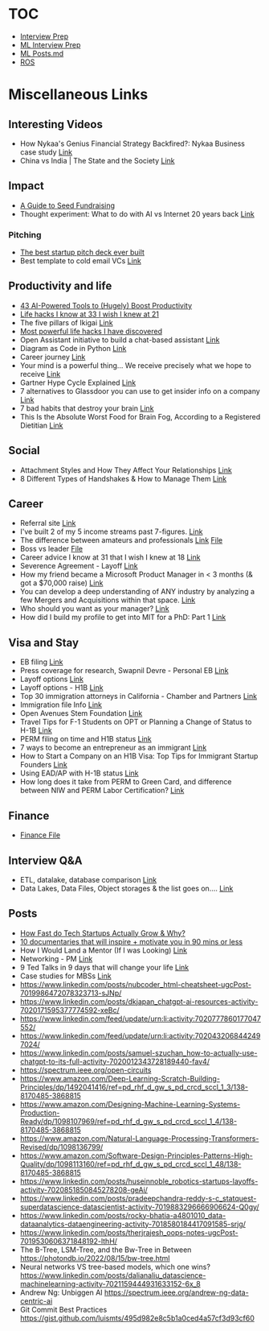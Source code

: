 # TOC

* [Interview Prep](/Miscellaneous/interview_prep/)
* [ML Interview Prep](/ml_study/readme_ml_study.md)
* [ML Posts.md](/ml_study/posts.md)
* [ROS](/Miscellaneous/ROS/)

# Miscellaneous Links

## Interesting Videos

* How Nykaa's Genius Financial Strategy Backfired?: Nykaa Business case study [Link](https://www.youtube.com/watch?v=QRGO9wvNPQc)
* China vs India | The State and the Society [Link](https://www.youtube.com/watch?v=7c4uO9ZGfbc)

## Impact

* [A Guide to Seed Fundraising](/Miscellaneous/files/A%20Guide%20to%20Seed%20Fundraising.pdf)
* Thought experiment: What to do with AI vs Internet 20 years back [Link](https://www.linkedin.com/posts/jay-feng-ab66b049_business-ai-technology-activity-7021160790661492736-67WD)

### Pitching

* [The best startup pitch deck ever built](/Miscellaneous/files/Best%20startup%20pitch%20deck%20ever%20built.pdf)
* Best template to cold email VCs [Link](https://www.linkedin.com/posts/stephanenasser_startup-fundraising-venturecapital-activity-7019681864248401921-TPS7)

## Productivity and life

* [43 AI-Powered Tools to (Hugely) Boost Productivity](/Miscellaneous/files/43%20AI-Powered%20Tools%20to%20(Hugely)%20Boost%20Productivity.pdf)
* [Life hacks I know at 33 I wish I knew at 21](/Miscellaneous/files/Life%20hacks%20I%20know%20at%2033%20I%20wish%20I%20knew%20at%2021.pdf)
* The five pillars of Ikigai [Link](/Miscellaneous/files/The%20five%20pillars%20of%20Ikigai.pdf)
* [Most powerful life hacks I have discovered](/Miscellaneous/files/most%20powerful%20life%20hacks.pdf)
* Open Assistant initiative to build a chat-based assistant [Link](https://www.linkedin.com/posts/philipp-schmid-a6a2bb196_machinelearning-community-help-activity-7027958406858592256-Q-F9/)
* Diagram as Code in Python [Link](https://diagrams.mingrammer.com)
* Career journey [Link](https://www.linkedin.com/posts/raj-abhijit-dandekar-67a33118a_in-june-2017-i-received-my-btech-degree-activity-7028257495852695552-9xcQ/)
* Your mind is a powerful thing… We receive precisely what we hope to receive [Link](https://www.linkedin.com/posts/avnish-sharma-4697835b_whatinspiresme-motivation-linkedinforcreators-ugcPost-7027830284641316865-VHxd/)
* Gartner Hype Cycle Explained [Link](https://www.linkedin.com/feed/update/urn:li:activity:7026270565015465984/)
* 7 alternatives to Glassdoor you can use to get insider info on a company [Link](https://www.linkedin.com/posts/renoperry_jobsearch-careers-activity-7026187594505863168-zyZ-/)
* 7 bad habits that destroy your brain [Link](/Miscellaneous/files/7%20bad%20habits%20that%20destry%20your%20brain.pdf)
* This Is the Absolute Worst Food for Brain Fog, According to a Registered Dietitian [Link](https://parade.com/health/worst-food-for-brain-fog)

## Social

* Attachment Styles and How They Affect Your Relationships [Link](https://markmanson.net/attachment-styles)
* 8 Different Types of Handshakes & How to Manage Them [Link](/Miscellaneous/files/8%20Different%20Types%20of%20Handshakes%20%26%20How%20to%20Manage%20Them.pdf)

## Career

* Referral site [Link](https://refermarket.com/)
* I've built 2 of my 5 income streams past 7-figures. [Link](https://www.linkedin.com/posts/justinwelsh_ive-built-2-of-my-5-income-streams-past-activity-7028350300335824896-AAV6/)
* The difference between amateurs and professionals [Link](https://www.linkedin.com/posts/sahilbloom_amateurs-vs-professionals-activity-7028363239180640256-2jjb/) [File](/Miscellaneous/files/amateur_professional.pdf)
* Boss vs leader [File](/Miscellaneous/files/boss_leader.pdf)
* Career advice I know at 31 that I wish I knew at 18 [Link](/Miscellaneous/files/career_advice_31_18.pdf)
* Severence Agreement - Layoff [Link](https://www.linkedin.com/posts/daniel-goodman2001_sales-layoffs-severance-activity-7026556898212507648-ETvx/)
* How my friend became a Microsoft Product Manager in < 3 months (& got a $70,000 raise) [Link](https://www.linkedin.com/posts/abbhisekar_70000-raise-in-3-months-ugcPost-7026234196985569280-CP2I/)
* You can develop a deep understanding of ANY industry by analyzing a few Mergers and Acquisitions within that space. [Link](https://www.linkedin.com/posts/pavan-sathiraju_you-can-develop-a-deep-understanding-of-any-activity-7026193900360921089-icNU/)
* Who should you want as your manager? [Link](https://www.linkedin.com/posts/brandon-arvanaghi-b6875468_startups-management-career-ugcPost-7026201679788220416-RxmG/)
* How did I build my profile to get into MIT for a PhD: Part 1 [Link](https://www.linkedin.com/posts/raj-abhijit-dandekar-67a33118a_how-did-i-build-my-profile-to-get-into-mit-activity-7030397847577473024-xR6Y/)

## Visa and Stay

* EB filing [Link](https://www.linkedin.com/posts/sameer-a-khedekar_immigration-globalmobility-unshackled-activity-7018252551569477632-gUAP)
* Press coverage for research, Swapnil Devre - Personal EB [Link](https://www.linkedin.com/in/swapnil-devre-250030231/)
* Layoff options [Link](https://www.linkedin.com/feed/update/urn:li:activity:7013575956112048128/)
* Layoff options - H1B [Link](https://www.linkedin.com/feed/update/urn:li:activity:7008490728293093378/)
* Top 30 immigration attorneys in California - Chamber and Partners [Link](https://www.linkedin.com/posts/sameer-a-khedekar_immigration-immigrationlawyer-visas-activity-6664185058036981761-bYFH)
* Immigration file Info [Link](https://www.linkedin.com/posts/tesspdouglas_immigration-foia-howtofileafoia-activity-7018716436026052608-laJT)
* Open Avenues Stem Foundation [Link](https://www.linkedin.com/posts/bobwebber_open-avenues-global-talent-activity-7028377783206641664-MvmM/)
* Travel Tips for F-1 Students on OPT or Planning a Change of Status to H-1B [Link](https://www.fragomen.com/insights/travel-tips-for-f-1-students-on-opt-or-planning-a-change-of-status-to-h-1b-5L9MGL8L6iHYxGG2pPMuQf.html)
* PERM filing on time and H1B status [Link](https://webberimmigration.substack.com/p/protecting-your-h-1b-status-in-an)
* 7 ways to become an entrepreneur as an immigrant  [Link](https://www.linkedin.com/posts/vnegandhi_7-ways-to-become-an-entrepreneur-as-an-immigrant-ugcPost-7028378932034891776-KZ6S/)
* How to Start a Company on an H1B Visa: Top Tips for Immigrant Startup Founders [Link](https://medium.com/unshackled-ventures/how-to-start-a-company-on-an-h1b-visa-top-tips-for-immigrant-startup-founders-27bd9244de07)
* Using EAD/AP with H-1B status  [Link](https://cbkimmigration.com/employment-based-immigration/using-eadap-with-h-1b-status/)
* How long does it take from PERM to Green Card, and difference between NIW and PERM Labor Certification?  [Link](https://www.immigration.com/faq/us-green-card/form-i-140#35297)

## Finance

* [Finance File](/Miscellaneous/finance.md)

## Interview Q&A

* ETL, datalake, database comparison [Link](https://www.linkedin.com/posts/wesleyjchambers_datascience-machinelearning-analytics-activity-7028316856625065984-kvoD/)
* Data Lakes, Data Files, Object storages & the list goes on.... [Link](https://www.linkedin.com/posts/dipankar-mazumdar_apacheiceberg-apachehudi-deltalake-activity-7028887833884987392-yMSW/)

## Posts

* [How Fast do Tech Startups Actually Grow &amp; Why?](/Miscellaneous/files/How%20Fast%20do%20Tech%20Startups%20Actually%20Grow%20%26%20Why.pdf)
* [10 documentaries that will inspire + motivate you in 90 mins or less](https://www.linkedin.com/posts/benmeer_10-documentaries-that-will-change-your-mindset-ugcPost-7019654855862439936-YrV2)
* How I Would Land a Mentor (If I was Looking) [Link](https://www.linkedin.com/posts/adityaariewijaya_mentorship-tech-opportunity-activity-7016275979736166400-tIIe?utm_source=share&utm_medium=member_desktop)
* Networking - PM [Link](https://www.linkedin.com/posts/diegogranadosh_productmanagement-activity-7018967900325638144-Ls3t)
* 9 Ted Talks in 9 days that will change your life [Link](https://www.linkedin.com/posts/mattgray1_9-ted-talks-in-9-days-that-will-change-your-ugcPost-7020735474486927360-GZIj)
* Case studies for MBSs [Link](https://www.linkedin.com/posts/pavan-sathiraju_consulting-interviews-are-tough-because-1-activity-7021803377558781952-pc2Y)
* https://www.linkedin.com/posts/nubcoder_html-cheatsheet-ugcPost-7019986472078323713-sJNp/
* https://www.linkedin.com/posts/dkjapan_chatgpt-ai-resources-activity-7020171595377774592-xeBc/
* https://www.linkedin.com/feed/update/urn:li:activity:7020777860177047552/
* https://www.linkedin.com/feed/update/urn:li:activity:7020432068442497024/
* https://www.linkedin.com/posts/samuel-szuchan_how-to-actually-use-chatgpt-to-its-full-activity-7020012343728189440-fav4/
* https://spectrum.ieee.org/open-circuits
* https://www.amazon.com/Deep-Learning-Scratch-Building-Principles/dp/1492041416/ref=pd_rhf_d_gw_s_pd_crcd_sccl_1_3/138-8170485-3868815
* https://www.amazon.com/Designing-Machine-Learning-Systems-Production-Ready/dp/1098107969/ref=pd_rhf_d_gw_s_pd_crcd_sccl_1_4/138-8170485-3868815
* https://www.amazon.com/Natural-Language-Processing-Transformers-Revised/dp/1098136799/
* https://www.amazon.com/Software-Design-Principles-Patterns-High-Quality/dp/1098113160/ref=pd_rhf_d_gw_s_pd_crcd_sccl_1_48/138-8170485-3868815
* https://www.linkedin.com/posts/huseinnoble_robotics-startups-layoffs-activity-7020851850845278208-geAi/
* https://www.linkedin.com/posts/pradeepchandra-reddy-s-c_statquest-superdatascience-datascientist-activity-7019883296666906624-Q0gy/
* https://www.linkedin.com/posts/rocky-bhatia-a4801010_data-dataanalytics-dataengineering-activity-7018580184417091585-srjg/
* https://www.linkedin.com/posts/therjrajesh_oops-notes-ugcPost-7019530606371848192-lthH/
* The B-Tree, LSM-Tree, and the Bw-Tree in Between https://photondb.io/2022/08/15/bw-tree.html
* Neural networks VS tree-based models, which one wins? https://www.linkedin.com/posts/dalianaliu_datascience-machinelearning-activity-7021159444931633152-6x_8
* Andrew Ng: Unbiggen AI  https://spectrum.ieee.org/andrew-ng-data-centric-ai
* Git Commit Best Practices https://gist.github.com/luismts/495d982e8c5b1a0ced4a57cf3d93cf60
